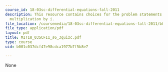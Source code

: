 ```yaml
---
course_id: 18-03sc-differential-equations-fall-2011
description: This resource contains choices for the problem statements related to
  multiplication by i.
file_location: /coursemedia/18-03sc-differential-equations-fall-2011/b001c037dcf47e98cdca1977b7f5b8e7_MIT18_03SCF11_s6_3quizc.pdf
file_type: application/pdf
layout: pdf
title: MIT18_03SCF11_s6_3quizc.pdf
type: course
uid: b001c037dcf47e98cdca1977b7f5b8e7

---
```

None